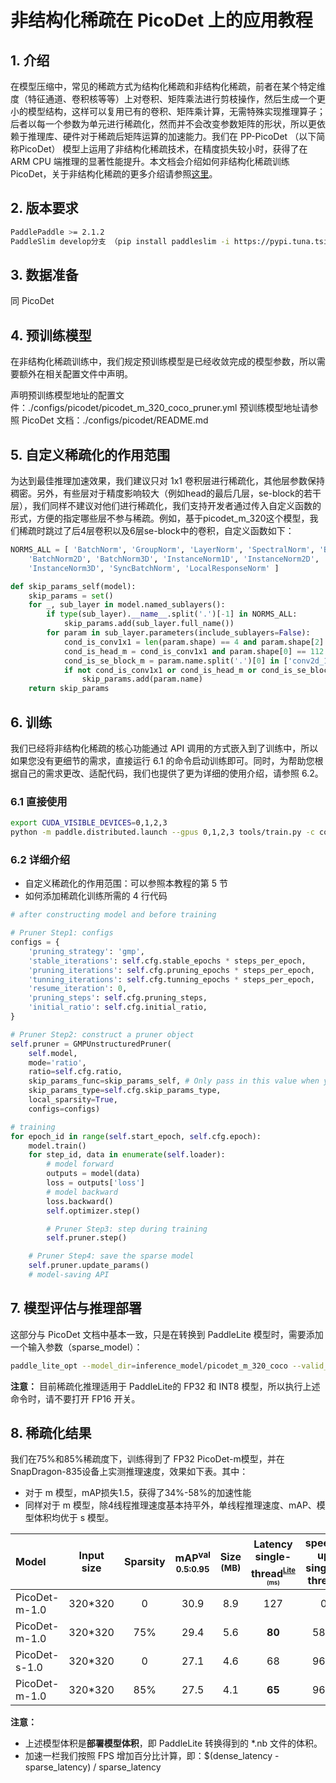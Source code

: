 # 非结构化稀疏在 PicoDet 上的应用教程

## 1. 介绍
在模型压缩中，常见的稀疏方式为结构化稀疏和非结构化稀疏，前者在某个特定维度（特征通道、卷积核等等）上对卷积、矩阵乘法进行剪枝操作，然后生成一个更小的模型结构，这样可以复用已有的卷积、矩阵乘计算，无需特殊实现推理算子；后者以每一个参数为单元进行稀疏化，然而并不会改变参数矩阵的形状，所以更依赖于推理库、硬件对于稀疏后矩阵运算的加速能力。我们在 PP-PicoDet （以下简称PicoDet） 模型上运用了非结构化稀疏技术，在精度损失较小时，获得了在 ARM CPU 端推理的显著性能提升。本文档会介绍如何非结构化稀疏训练 PicoDet，关于非结构化稀疏的更多介绍请参照[这里](https://github.com/PaddlePaddle/PaddleSlim/tree/develop/demo/dygraph/unstructured_pruning)。

## 2. 版本要求
```bash
PaddlePaddle >= 2.1.2
PaddleSlim develop分支 （pip install paddleslim -i https://pypi.tuna.tsinghua.edu.cn/simple）
```

## 3. 数据准备
同 PicoDet

## 4. 预训练模型
在非结构化稀疏训练中，我们规定预训练模型是已经收敛完成的模型参数，所以需要额外在相关配置文件中声明。

声明预训练模型地址的配置文件：./configs/picodet/picodet_m_320_coco_pruner.yml
预训练模型地址请参照 PicoDet 文档：./configs/picodet/README.md

## 5. 自定义稀疏化的作用范围
为达到最佳推理加速效果，我们建议只对 1x1 卷积层进行稀疏化，其他层参数保持稠密。另外，有些层对于精度影响较大（例如head的最后几层，se-block的若干层），我们同样不建议对他们进行稀疏化，我们支持开发者通过传入自定义函数的形式，方便的指定哪些层不参与稀疏。例如，基于picodet_m_320这个模型，我们稀疏时跳过了后4层卷积以及6层se-block中的卷积，自定义函数如下：

```python
NORMS_ALL = [ 'BatchNorm', 'GroupNorm', 'LayerNorm', 'SpectralNorm', 'BatchNorm1D',
    'BatchNorm2D', 'BatchNorm3D', 'InstanceNorm1D', 'InstanceNorm2D',
    'InstanceNorm3D', 'SyncBatchNorm', 'LocalResponseNorm' ]

def skip_params_self(model):
    skip_params = set()
    for _, sub_layer in model.named_sublayers():
        if type(sub_layer).__name__.split('.')[-1] in NORMS_ALL:
            skip_params.add(sub_layer.full_name())
        for param in sub_layer.parameters(include_sublayers=False):
            cond_is_conv1x1 = len(param.shape) == 4 and param.shape[2] == 1 and param.shape[3] == 1
            cond_is_head_m = cond_is_conv1x1 and param.shape[0] == 112 and param.shape[1] == 128
            cond_is_se_block_m = param.name.split('.')[0] in ['conv2d_17', 'conv2d_18', 'conv2d_56', 'conv2d_57', 'conv2d_75', 'conv2d_76']
            if not cond_is_conv1x1 or cond_is_head_m or cond_is_se_block_m:
                skip_params.add(param.name)
    return skip_params
```

## 6. 训练
我们已经将非结构化稀疏的核心功能通过 API 调用的方式嵌入到了训练中，所以如果您没有更细节的需求，直接运行 6.1 的命令启动训练即可。同时，为帮助您根据自己的需求更改、适配代码，我们也提供了更为详细的使用介绍，请参照 6.2。

### 6.1 直接使用
```bash
export CUDA_VISIBLE_DEVICES=0,1,2,3
python -m paddle.distributed.launch --gpus 0,1,2,3 tools/train.py -c configs/picodet/picodet_m_320_coco_pruner.yml --eval
```

### 6.2 详细介绍
- 自定义稀疏化的作用范围：可以参照本教程的第 5 节
- 如何添加稀疏化训练所需的 4 行代码

```python
# after constructing model and before training

# Pruner Step1: configs
configs = {
    'pruning_strategy': 'gmp',
    'stable_iterations': self.cfg.stable_epochs * steps_per_epoch,
    'pruning_iterations': self.cfg.pruning_epochs * steps_per_epoch,
    'tunning_iterations': self.cfg.tunning_epochs * steps_per_epoch,
    'resume_iteration': 0,
    'pruning_steps': self.cfg.pruning_steps,
    'initial_ratio': self.cfg.initial_ratio,
}

# Pruner Step2: construct a pruner object
self.pruner = GMPUnstructuredPruner(
    self.model,
    mode='ratio',
    ratio=self.cfg.ratio,
    skip_params_func=skip_params_self, # Only pass in this value when you design your own skip_params function. And the following argument (skip_params_type) will be ignored.
    skip_params_type=self.cfg.skip_params_type,
    local_sparsity=True,
    configs=configs)

# training
for epoch_id in range(self.start_epoch, self.cfg.epoch):
    model.train()
    for step_id, data in enumerate(self.loader):
        # model forward
        outputs = model(data)
        loss = outputs['loss']
        # model backward
        loss.backward()
        self.optimizer.step()

        # Pruner Step3: step during training
        self.pruner.step()

    # Pruner Step4: save the sparse model
    self.pruner.update_params()
    # model-saving API
```

## 7. 模型评估与推理部署
这部分与 PicoDet 文档中基本一致，只是在转换到 PaddleLite 模型时，需要添加一个输入参数（sparse_model）：

```bash
paddle_lite_opt --model_dir=inference_model/picodet_m_320_coco --valid_targets=arm --optimize_out=picodet_m_320_coco_fp32_sparse --sparse_model=True
```

**注意：** 目前稀疏化推理适用于 PaddleLite的 FP32 和 INT8 模型，所以执行上述命令时，请不要打开 FP16 开关。

## 8. 稀疏化结果
我们在75%和85%稀疏度下，训练得到了 FP32 PicoDet-m模型，并在 SnapDragon-835设备上实测推理速度，效果如下表。其中：
- 对于 m 模型，mAP损失1.5，获得了34%-58%的加速性能
- 同样对于 m 模型，除4线程推理速度基本持平外，单线程推理速度、mAP、模型体积均优于 s 模型。


| Model     | Input size | Sparsity | mAP<sup>val<br>0.5:0.95 | Size<br><sup>(MB) | Latency single-thread<sup><small>[Lite](#latency)</small><sup><br><sup>(ms) |  speed-up single-thread |  Latency 4-thread<sup><small>[Lite](#latency)</small><sup><br><sup>(ms) |  speed-up 4-thread |  Download  | Config |
| :-------- | :--------: |:--------: | :---------------------: | :----------------: | :----------------: |:----------------: | :---------------: | :-----------------------------: | :-----------------------------: | :----------------------------------------: |
| PicoDet-m-1.0 |  320*320   |   0      |          30.9         | 8.9 |  127 | 0    |  43 |    0       | [model]&#124; [log]  | [config]|
| PicoDet-m-1.0 |  320*320   |   75%    |          29.4         | 5.6 |  **80**  | 58%  | **32**  |   34%      | [model]&#124; [log]  | [config]|
| PicoDet-s-1.0 |  320*320   |   0      |          27.1         | 4.6 |    68    | 96%  |    26   |   59%      | [model] &#124; [log] | [config]|
| PicoDet-m-1.0 |  320*320   |   85%    |          27.5         | 4.1 |  **65**  | 96%  |  **27** |   59%      | [model] &#124; [log] | [config]|

**注意：** 
- 上述模型体积是**部署模型体积**，即 PaddleLite 转换得到的 *.nb 文件的体积。
- 加速一栏我们按照 FPS 增加百分比计算，即：$(dense\_latency - sparse\_latency) / sparse\_latency 
